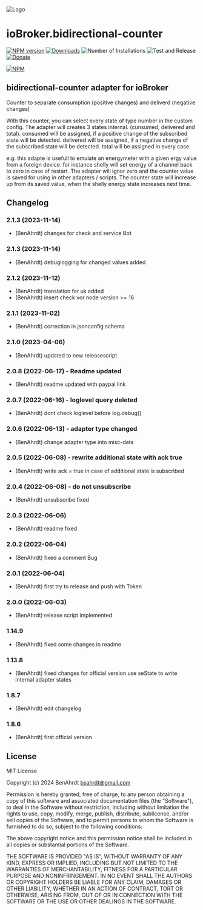 ![Logo](admin/bidirectional-counter.png)
# ioBroker.bidirectional-counter

[![NPM version](https://img.shields.io/npm/v/iobroker.bidirectional-counter.svg)](https://www.npmjs.com/package/iobroker.bidirectional-counter)
[![Downloads](https://img.shields.io/npm/dm/iobroker.bidirectional-counter.svg)](https://www.npmjs.com/package/iobroker.bidirectional-counter)
![Number of Installations](https://iobroker.live/badges/bidirectional-counter-installed.svg)
![Test and Release](https://github.com/BenAhrdt/ioBroker.bidirectional-counter/workflows/Test%20and%20Release/badge.svg)
[![Donate](https://img.shields.io/badge/paypal-donate%20|%20spenden-blue.svg)](https://paypal.me/besc83)

[![NPM](https://nodei.co/npm/iobroker.bidirectional-counter.png?downloads=true)](https://nodei.co/npm/iobroker.bidirectional-counter/)

## bidirectional-counter adapter for ioBroker

Counter to separate consumption (positive changes) and deliverd (negative changes)

With this counter, you can select every state of type number in the custom config.
The adapter will creates 3 states internal. (cunsumed, delivered and total).
consumed will be assigned, if a positive change of the subscribed state will be detected.
delivered will be assigned, if a negative change of the subscribed state will be detected.
total will be assigned in every case.

e.g. this adapte is usefull to emulate an energymeter with a given ergy value from a foreign device.
for instance shelly will set energy of a channel back to zero in case of restart.
The adapter will ignor zero and the counter value is saved for using in other adapters / scripts.
The counter state will increase up from its saved value, when the shelly energy state increases next time.

## Changelog
<!--
	Placeholder for the next version (at the beginning of the line):
	### **WORK IN PROGRESS**
-->
### 2.1.3 (2023-11-14)
* (BenAhrdt) changes for check and service Bot

### 2.1.3 (2023-11-14)
* (BenAhrdt) debuglogging for changed values added

### 2.1.2 (2023-11-12)
* (BenAhrdt) translation for uk added
* (BenAhrdt) insert check vor node version >= 16

### 2.1.1 (2023-11-02)
* (BenAhrdt) correction in jsonconfig schema

### 2.1.0 (2023-04-06)
* (BenAhrdt) updated to new releasescript

### 2.0.8 (2022-06-17) - Readme updated
* (BenAhrdt) readme updated with paypal link

### 2.0.7 (2022-06-16) - loglevel query deleted
* (BenAhrdt) dont check loglevel before log.debug()

### 2.0.6 (2022-06-13) - adapter type changed
* (BenAhrdt) change adapter type into misc-data

### 2.0.5 (2022-06-08) - rewrite additional state with ack true
* (BenAhrdt) write ack = true in case of additional state is subscribed

### 2.0.4 (2022-06-08) - do not unsubscribe
* (BenAhrdt) unsubscribe fixed

### 2.0.3 (2022-06-06)
* (BenAhrdt) readme fixed

### 2.0.2 (2022-06-04)
* (BenAhrdt) fixed a comment Bug

### 2.0.1 (2022-06-04)
* (BenAhrdt) first try to release and push with Token

### 2.0.0 (2022-06-03)
* (BenAhrdt) release script implemented

### 1.14.9
* (BenAhrdt) fixed some changes in readme

### 1.13.8
* (BenAhrdt) fixed changes for official version
  use seState to write internal adapter states

### 1.8.7
* (BenAhrdt) edit changelog

### 1.8.6
* (BenAhrdt) first official version

## License
MIT License

Copyright (c) 2024 BenAhrdt <bsahrdt@gmail.com>

Permission is hereby granted, free of charge, to any person obtaining a copy
of this software and associated documentation files (the "Software"), to deal
in the Software without restriction, including without limitation the rights
to use, copy, modify, merge, publish, distribute, sublicense, and/or sell
copies of the Software, and to permit persons to whom the Software is
furnished to do so, subject to the following conditions:

The above copyright notice and this permission notice shall be included in all
copies or substantial portions of the Software.

THE SOFTWARE IS PROVIDED "AS IS", WITHOUT WARRANTY OF ANY KIND, EXPRESS OR
IMPLIED, INCLUDING BUT NOT LIMITED TO THE WARRANTIES OF MERCHANTABILITY,
FITNESS FOR A PARTICULAR PURPOSE AND NONINFRINGEMENT. IN NO EVENT SHALL THE
AUTHORS OR COPYRIGHT HOLDERS BE LIABLE FOR ANY CLAIM, DAMAGES OR OTHER
LIABILITY, WHETHER IN AN ACTION OF CONTRACT, TORT OR OTHERWISE, ARISING FROM,
OUT OF OR IN CONNECTION WITH THE SOFTWARE OR THE USE OR OTHER DEALINGS IN THE
SOFTWARE.